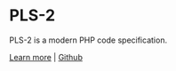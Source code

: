 # PLS-2

PLS-2 is a modern PHP code specification.

[Learn more](./docs/list.html) | [Github](https://github.com/Soren2024/PLS-2/)
